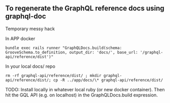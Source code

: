## To regenerate the GraphQL reference docs using graphql-doc

Temporary messy hack

In APP docker

    bundle exec rails runner "GraphQLDocs.build(schema: GrooveSchema.to_definition, output_dir: 'docs/', base_url: '/graphql-api/reference/dist')"

In your local docs/ repo

    rm -rf graphql-api/reference/dist/ ; mkdir graphql-api/reference/dist/; cp -R ../app/docs/\* graphql-api/reference/dist/

TODO: Install locally in whatever local ruby (or new docker container). Then hit the GQL API (e.g. on localhost) in the GraphQLDocs.build expression.
